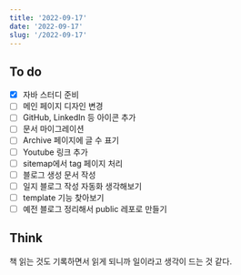 ```yaml
---
title: '2022-09-17'
date: '2022-09-17'
slug: '/2022-09-17'
---
```


## To do

- [x] 자바 스터디 준비
- [ ] 메인 페이지 디자인 변경
- [ ] GitHub, LinkedIn 등 아이콘 추가
- [ ] 문서 마이그레이션
- [ ] Archive 페이지에 글 수 표기
- [ ] Youtube 링크 추가
- [ ] sitemap에서 tag 페이지 처리
- [ ] 블로그 생성 문서 작성
- [ ] 일지 블로그 작성 자동화 생각해보기
- [ ] template 기능 찾아보기
- [ ] 예전 블로그 정리해서 public 레포로 만들기

## Think

책 읽는 것도 기록하면서 읽게 되니까 일이라고 생각이 드는 것 같다.